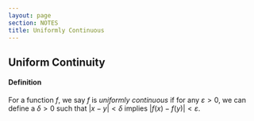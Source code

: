 ```yaml
---
layout: page
section: NOTES
title: Uniformly Continuous
---
```


## Uniform Continuity

#### Definition
For a function $f$, we say $f$ is *uniformly continuous* if for any $\varepsilon > 0$, we can define a $\delta > 0$ such that $|x-y| < \delta$ implies $|f(x)-f(y)| < \varepsilon$.